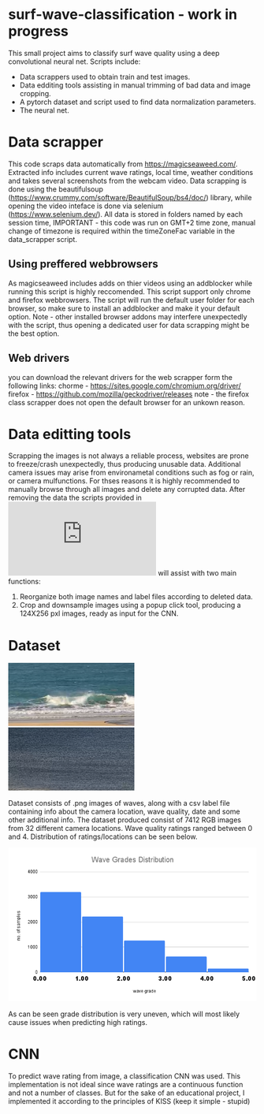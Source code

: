 # surf-wave-classification - work in progress
This small project aims to classify surf wave quality using a deep convolutional neural net. Scripts include:
- Data scrappers used to obtain train and test images.
- Data edditing tools assisting in manual trimming of bad data and image cropping.
- A pytorch dataset and script used to find data normalization parameters.
- The neural net.
# Data scrapper
This code scraps data automatically from https://magicseaweed.com/. Extracted info includes current wave ratings, local time, weather conditions and takes several screenshots from the webcam video. Data scrapping is done using the beautifulsoup (https://www.crummy.com/software/BeautifulSoup/bs4/doc/) library, while opening the video inteface is done via selenium (https://www.selenium.dev/).
All data is stored in folders named by each session time, IMPORTANT - this code was run on GMT+2 time zone, manual change of timezone is required within the timeZoneFac variable in the data_scrapper script.
## Using preffered webbrowsers
As magicseaweed includes adds on thier videos using an addblocker while running this script is highly reccomended. This script support only chrome and firefox webbrowsers. The script will run the default user folder for each browser, so make sure to install an addblocker and make it your default option.
Note - other installed browser addons may interfere unexpectedly with the script, thus opening a dedicated user for data scrapping might be the best option.
## Web drivers
you can download the relevant drivers for the web scrapper form the following links:
chorme - https://sites.google.com/chromium.org/driver/
firefox - https://github.com/mozilla/geckodriver/releases
note - the firefox class scrapper does not open the default browser for an unkown reason. 
# Data editting tools
Scrapping the images is not always a reliable process, websites are prone to freeze/crash unexpectedly, thus producing unusable data. Additional camera issues may arise from environametal conditions such as fog or rain, or camera mulfunctions. 
For thses reasons it is highly recommended to manually browse through all images and delete any corrupted data.
After removing the data the scripts provided in ![images to data](https://github.com/ahaziv/surf-wave-classification/blob/main/data%20producers/image%20to%20data.py) will assist with two main functions:
1. Reorganize both image names and label files according to deleted data.
2. Crop and downsample images using a popup click tool, producing a 124X256 pxl images, ready as input for the CNN.

# Dataset
![wave1](https://github.com/ahaziv/surf-wave-classification/blob/main/image344.png) ![wave2](https://github.com/ahaziv/surf-wave-classification/blob/main/image335.png)

Dataset consists of .png images of waves, along with a csv label file containing info about the camera location, wave quality, date and some other additional info.
The dataset produced consist of 7412 RGB images from 32 different camera locations. Wave quality ratings ranged between 0 and 4. Distribution of ratings/locations can be seen below.

![wave1](https://github.com/ahaziv/surf-wave-classification/blob/main/Wave%20Grades%20Distribution.png)

As can be seen grade distribution is very uneven, which will most likely cause issues when predicting high ratings.

# CNN
To predict wave rating from image, a classification CNN was used. This implementation is not ideal since wave ratings are a continuous function and not a number of classes. But for the sake of an educational project, I implemented it according to the principles of KISS (keep it simple - stupid)
